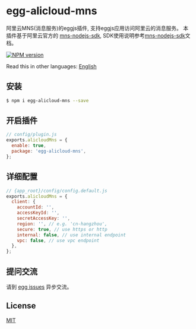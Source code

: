# egg-alicloud-mns
阿里云MNS(消息服务)的eggjs插件, 支持eggjs应用访问阿里云的消息服务。
本插件基于阿里云官方的 [mns-nodejs-sdk](https://github.com/aliyun/mns-nodejs-sdk), SDK使用说明参考[mns-nodejs-sdk](https://github.com/aliyun/mns-nodejs-sdk)文档。

[![NPM version][npm-image]][npm-url]

[npm-image]: https://img.shields.io/npm/v/egg-alicloud-mns.svg?style=flat-square
[npm-url]: https://npmjs.org/package/egg-alicloud-mns

<!--
Description here.
-->
Read this in other languages: [English](https://github.com/jerryhu/egg-alicloud-mns/blob/master/README.en.md)

## 安装

```bash
$ npm i egg-alicloud-mns --save
```

## 开启插件

```js
// config/plugin.js
exports.alicloudMns = {
  enable: true,
  package: 'egg-alicloud-mns',
};
```

## 详细配置
```js
// {app_root}/config/config.default.js
exports.alicloudMns = {
  client: {
    accountId: '',
    accessKeyId: '',
    secretAccessKey: '',
    region: '', // e.g. 'cn-hangzhou',
    secure: true, // use https or http
    internal: false, // use internal endpoint
    vpc: false, // use vpc endpoint
  },
};
```

## 提问交流

请到 [egg issues](https://github.com/jerryhu/egg-alicloud-mns/issues) 异步交流。

## License

[MIT](LICENSE)
